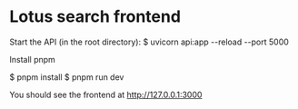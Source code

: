 # Lotus search frontend

Start the API (in the root directory):
$ uvicorn api:app --reload --port 5000

Install pnpm

$ pnpm install
$ pnpm run dev

You should see the frontend at <http://127.0.0.1:3000>
